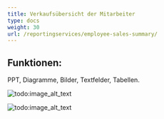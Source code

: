 ```yaml
---
title: Verkaufsübersicht der Mitarbeiter
type: docs
weight: 30
url: /reportingservices/employee-sales-summary/
---
```


## **Funktionen:**
PPT, Diagramme, Bilder, Textfelder, Tabellen.

![todo:image_alt_text](employee-sales-summary_1.png)

![todo:image_alt_text](employee-sales-summary_2.png)